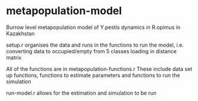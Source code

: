 # metapopulation-model
Burrow level metapopulation model of Y.pestis dynamics in R.opimus in Kazakhstan

setup.r organises the data and runs in the functions to run the model, i.e. converting data to occupied/empty from 5 classes
loading in distance matrix

All of the functions are in metapopulation-functions.r
These include data set up functions, functions to estimate parameters and functions to run the simulation

run-model.r allows for the estimation and simulation to be run
